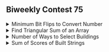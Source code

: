 ## Biweekly Contest 75
<details><summary>Minimum Bit Flips to Convert Number</summary></details>
<details><summary>Find Triangular Sum of an Array</summary></details>
<details><summary>Number of Ways to Select Buildings</summary></details>
<details><summary>Sum of Scores of Built Strings</summary></details>